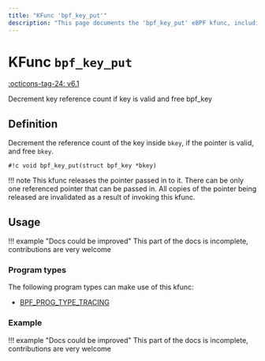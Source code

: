 ```yaml
---
title: "KFunc 'bpf_key_put'"
description: "This page documents the 'bpf_key_put' eBPF kfunc, including its definition, usage, program types that can use it, and examples."
---
```

# KFunc `bpf_key_put`

<!-- [FEATURE_TAG](bpf_key_put) -->
[:octicons-tag-24: v6.1](https://github.com/torvalds/linux/commit/f3cf4134c5c6c47b9b5c7aa3cb2d67e107887a7b)
<!-- [/FEATURE_TAG] -->

Decrement key reference count if key is valid and free bpf_key

## Definition

Decrement the reference count of the key inside `bkey`, if the pointer is valid, and free `bkey`.

<!-- [KFUNC_DEF] -->
`#!c void bpf_key_put(struct bpf_key *bkey)`

!!! note
	This kfunc releases the pointer passed in to it. There can be only one referenced pointer that can be passed in. 
	All copies of the pointer being released are invalidated as a result of invoking this kfunc.
<!-- [/KFUNC_DEF] -->

## Usage

!!! example "Docs could be improved"
    This part of the docs is incomplete, contributions are very welcome

### Program types

The following program types can make use of this kfunc:

<!-- [KFUNC_PROG_REF] -->
- [BPF_PROG_TYPE_TRACING](../program-type/BPF_PROG_TYPE_TRACING.md)
<!-- [/KFUNC_PROG_REF] -->

### Example

!!! example "Docs could be improved"
    This part of the docs is incomplete, contributions are very welcome

